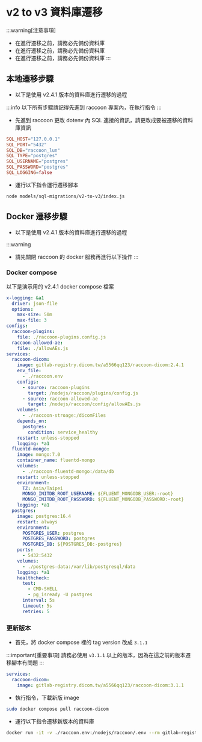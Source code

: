 <script>
    import { base } from "$app/paths";
    import CenterImage from "@raccoon-docs/core/src/components/CenterImage.svelte";

</script>

# v2 to v3 資料庫遷移

:::warning[注意事項]
- 在進行遷移之前，請務必先備份資料庫
- 在進行遷移之前，請務必先備份資料庫
- 在進行遷移之前，請務必先備份資料庫
:::

## 本地遷移步驟

- 以下是使用 v2.4.1 版本的資料庫進行遷移的過程

:::info
以下所有步驟請記得先進到 raccoon 專案內，在執行指令
:::

- 先進到 raccoon 更改 dotenv 內 SQL 連接的資訊，請更改成要被遷移的資料庫資訊
```toml
SQL_HOST="127.0.0.1"
SQL_PORT="5432"
SQL_DB="raccoon_lun"
SQL_TYPE="postgres"
SQL_USERNAME="postgres"
SQL_PASSWORD="postgres"
SQL_LOGGING=false
```

- 運行以下指令運行遷移腳本
```bash
node models/sql-migrations/v2-to-v3/index.js 
```

<CenterImage 
    src="{base}/v2-to-v3-migration/exec-console.png"
    alt="exec console print"
    title="執行後的 console print"
/>

## Docker 遷移步驟

- 以下是使用 v2.4.1 版本的資料庫進行遷移的過程

:::warning
- 請先關閉 raccoon 的 docker 服務再進行以下操作
:::

### Docker compose
以下是演示用的 v2.4.1 docker compose 檔案

```yaml
x-logging: &a1
  driver: json-file
  options:
    max-size: 50m
    max-file: 3
configs:
  raccoon-plugins:
    file: ./raccoon-plugins.config.js
  raccoon-allowed-ae:
    file: ./allowAEs.js
services:
  raccoon-dicom:
    image: gitlab-registry.dicom.tw/a5566qq123/raccoon-dicom:2.4.1
    env_file:
      - ./raccoon.env
    configs:
      - source: raccoon-plugins
        target: /nodejs/raccoon/plugins/config.js
      - source: raccoon-allowed-ae
        target: /nodejs/raccoon/config/allowAEs.js
    volumes:
      - ./raccoon-stroage:/dicomFiles
    depends_on:
      postgres:
        condition: service_healthy
    restart: unless-stopped
    logging: *a1
  fluentd-mongo:
    image: mongo:7.0
    container_name: fluentd-mongo
    volumes:
      - ./raccoon-fluentd-mongo:/data/db
    restart: unless-stopped
    environment:
      TZ: Asia/Taipei
      MONGO_INITDB_ROOT_USERNAME: ${FLUENT_MONGODB_USER:-root}
      MONGO_INITDB_ROOT_PASSWORD: ${FLUENT_MONGODB_PASSWORD:-root}
    logging: *a1
  postgres:
    image: postgres:16.4
    restart: always
    environment:
      POSTGRES_USER: postgres
      POSTGRES_PASSWORD: postgres
      POSTGRES_DB: ${POSTGRES_DB:-postgres}
    ports:
      - 5432:5432
    volumes:
      - ./postgres-data:/var/lib/postgresql/data
    logging: *a1
    healthcheck:
      test:
        - CMD-SHELL
        - pg_isready -U postgres
      interval: 5s
      timeout: 5s
      retries: 5
```

### 更新版本
- 首先，將 docker compose 裡的 tag version 改成 `3.1.1`

:::important[重要事項]
請務必使用 `v3.1.1` 以上的版本，因為在這之前的版本遷移腳本有問題
:::

```yaml
services:
  raccoon-dicom:
    image: gitlab-registry.dicom.tw/a5566qq123/raccoon-dicom:3.1.1
```
- 執行指令，下載新版 image

```bash
sudo docker compose pull raccoon-dicom
```

- 運行以下指令遷移新版本的資料庫

```bash
docker run -it -v ./raccoon.env:/nodejs/raccoon/.env --rm gitlab-registry.dicom.tw/a5566qq123/raccoon-dicom:3.1.1 sh -c "node /nodejs/raccoon/models/sql-migrations/v2-to-v3/index.js"
```
